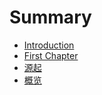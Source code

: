 # Summary

* [Introduction](README.md)
* [First Chapter](chapter1.md)
* [源起](vanilla-start.md)
* [概览](overview.md)

